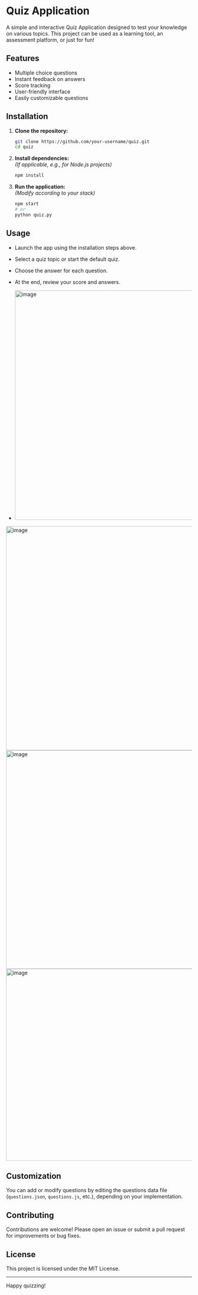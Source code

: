 # Quiz Application

A simple and interactive Quiz Application designed to test your knowledge on various topics. This project can be used as a learning tool, an assessment platform, or just for fun!

## Features

- Multiple choice questions
- Instant feedback on answers
- Score tracking
- User-friendly interface
- Easily customizable questions

## Installation

1. **Clone the repository:**
   ```bash
   git clone https://github.com/your-username/quiz.git
   cd quiz
   ```

2. **Install dependencies:**  
   *(If applicable, e.g., for Node.js projects)*
   ```bash
   npm install
   ```

3. **Run the application:**  
   *(Modify according to your stack)*
   ```bash
   npm start
   # or
   python quiz.py
   ```

## Usage

- Launch the app using the installation steps above.
- Select a quiz topic or start the default quiz.
- Choose the answer for each question.
- At the end, review your score and answers.

- <img width="1140" height="621" alt="image" src="https://github.com/user-attachments/assets/72e47fbe-8f6c-471c-9d69-9101747a50b6" />
<img width="1077" height="606" alt="image" src="https://github.com/user-attachments/assets/aad4d502-02fc-4037-920d-4ea6152e736a" />
<img width="928" height="591" alt="image" src="https://github.com/user-attachments/assets/233e8915-ff37-46e5-b907-b717530f2876" />
<img width="795" height="519" alt="image" src="https://github.com/user-attachments/assets/a0cc2308-ddf1-47b3-8c64-f469d7ec6a65" />





## Customization

You can add or modify questions by editing the questions data file (`questions.json`, `questions.js`, etc.), depending on your implementation.

## Contributing

Contributions are welcome! Please open an issue or submit a pull request for improvements or bug fixes.

## License

This project is licensed under the MIT License.

---

Happy quizzing!
